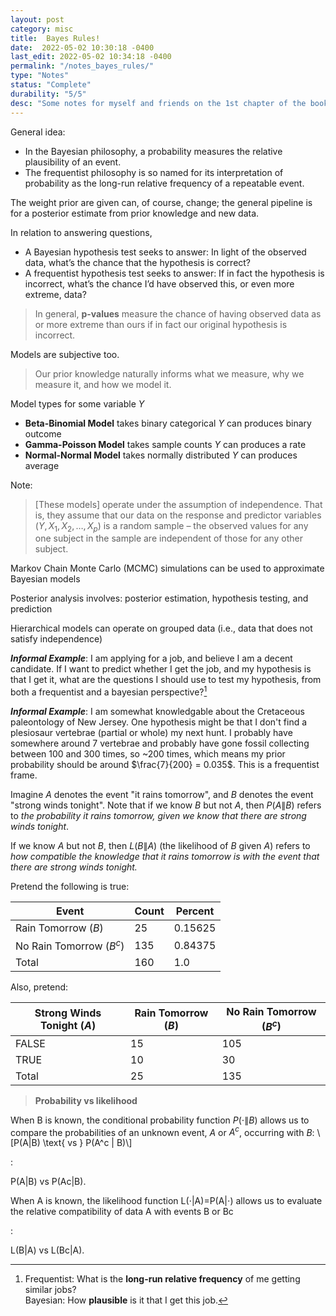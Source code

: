 ```yaml
---
layout: post
category: misc
title:  Bayes Rules!
date:  2022-05-02 10:30:18 -0400
last_edit: 2022-05-02 10:34:18 -0400
permalink: "/notes_bayes_rules/"
type: "Notes"
status: "Complete"
durability: "5/5"
desc: "Some notes for myself and friends on the 1st chapter of the book (2021) Bayes Rules! by Alicia A. Johnson, Miles Q. Ott, and Mine Dogucu."
---
```


General idea:

>
- In the Bayesian philosophy, a probability measures the relative plausibility of an event.
- The frequentist philosophy is so named for its interpretation of probability as the long-run relative frequency of a repeatable event.

The weight prior are given can, of course, change; the general pipeline is for a posterior estimate from prior knowledge and new data.

In relation to answering questions,

>
- A Bayesian hypothesis test seeks to answer: In light of the observed data, what’s the chance that the hypothesis is correct?
- A frequentist hypothesis test seeks to answer: If in fact the hypothesis is incorrect, what’s the chance I’d have observed this, or even more extreme, data?

> In general, __p-values__ measure the chance of having observed data as or more extreme than ours if in fact our original hypothesis is incorrect.

Models are subjective too.

> Our prior knowledge naturally informs what we measure, why we measure it, and how we model it.

Model types for some variable $Y$

- __Beta-Binomial Model__ takes binary categorical $Y$ can produces binary outcome
- __Gamma-Poisson Model__ takes sample counts $Y$ can produces a rate
- __Normal-Normal Model__ takes normally distributed $Y$ can produces average

Note:

> [These models] operate under the assumption of independence. That is, they assume that our data on the response and predictor variables $(Y,X_1,X_2,\dotsc,X_p)$ is a random sample – the observed values for any one subject in the sample are independent of those for any other subject.

Markov Chain Monte Carlo (MCMC) simulations can be used to approximate Bayesian models

Posterior analysis involves: posterior estimation, hypothesis testing, and prediction

Hierarchical models can operate on grouped data (i.e., data that does not satisfy independence)

___Informal Example___: I am applying for a job, and believe I am a decent candidate. If I want to predict whether I get the job, and my hypothesis is that I get it, what are the questions I should use to test my hypothesis, from both a frequentist and a bayesian perspective?[^1]

___Informal Example___: I am somewhat knowledgable about the Cretaceous paleontology of New Jersey. One hypothesis might be that I don't find a plesiosaur vertebrae (partial or whole) my next hunt. I probably have somewhere around 7 vertebrae and probably have gone fossil collecting between 100 and 300 times, so ~200 times, which means my prior probability should be around $\frac{7}{200} = 0.035$. This is a frequentist frame.

[^1]: Frequentist: What is the __long-run relative frequency__ of me getting similar jobs?<br>Bayesian: How __plausible__ is it that I get this job.

Imagine $A$ denotes the event "it rains tomorrow", and $B$ denotes the event "strong winds tonight". Note that if we know $B$ but not $A$, then $P(A\|B)$ refers to _the probability it rains tomorrow, given we know that there are strong winds tonight_.

If we know $A$ but not $B$, then $L(B\|A)$ (the likelihood of $B$ given $A$) refers to _how compatible the knowledge that it rains tomorrow is with the event that there are strong winds tonight._

Pretend the following is true:

| Event | Count | Percent |
| --- | --- | --- |
| Rain Tomorrow ($B$) | 25 | 0.15625 |
| No Rain Tomorrow ($B^c$) | 135 | 0.84375 |
| Total | 160 | 1.0 |

Also, pretend:

| Strong Winds Tonight ($A$) | Rain Tomorrow ($B$) | No Rain Tomorrow ($B^c$) |
| --- | --- | --- |
| FALSE | 15 | 105 |
| TRUE | 10 | 30 |
| Total | 25 | 135 |

> __Probability vs likelihood__
>
When B is known, the conditional probability function $P(\cdot \|B)$ allows us to compare the probabilities of an unknown event, $A$ or $A^c$, occurring with $B$: \\[P(A\|B) \text{ vs } P(A^c \| B)\\]

:

P(A|B) vs P(Ac|B).

When A
is known, the likelihood function L(⋅|A)=P(A|⋅) allows us to evaluate the relative compatibility of data A with events B or Bc

:

L(B|A) vs L(Bc|A).